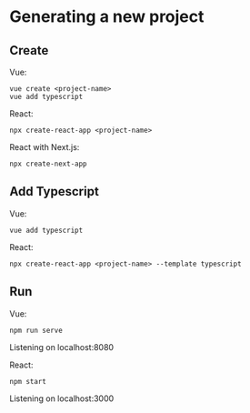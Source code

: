 # Generating a new project
## Create
Vue:
```
vue create <project-name>
vue add typescript
```

React:
```
npx create-react-app <project-name>
```

React with Next.js:
```
npx create-next-app
```

## Add Typescript
Vue:
```
vue add typescript
```

React:
```
npx create-react-app <project-name> --template typescript
```

## Run
Vue:
```
npm run serve
```
Listening on localhost:8080

React:
```
npm start
```
Listening on localhost:3000

